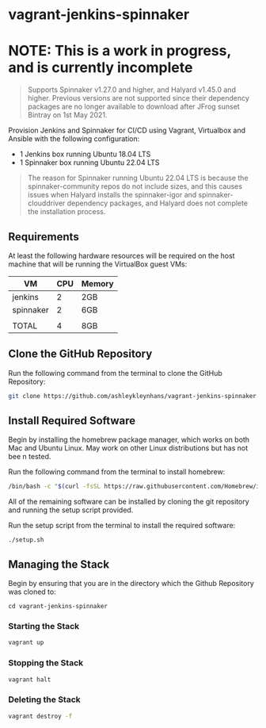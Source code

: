 # vagrant-jenkins-spinnaker

# NOTE: This is a work in progress, and is currently incomplete

> Supports Spinnaker v1.27.0 and higher, and Halyard v1.45.0 and higher.
Previous versions are not supported since their dependency packages are no longer
available to download after JFrog sunset Bintray on 1st May 2021.

Provision Jenkins and Spinnaker for CI/CD using Vagrant, Virtualbox and Ansible with the following configuration:

* 1 Jenkins box running Ubuntu 18.04 LTS
* 1 Spinnaker box running Ubuntu 22.04 LTS

> The reason for Spinnaker running Ubuntu 22.04 LTS is because the spinnaker-community repos
do not include sizes, and this causes issues when Halyard installs the spinnaker-igor
and spinnaker-clouddriver dependency packages, and Halyard does not complete the
installation process.

## Requirements

At least the following hardware resources will be required on the host machine that will be running the VirtualBox guest VMs:

| VM        | CPU | Memory |
|-----------|-----|--------|
| jenkins   |  2  | 2GB    |
| spinnaker |  2  | 6GB    |
|           |     |        |
| TOTAL     |  4  | 8GB    |

## Clone the GitHub Repository

Run the following command from the terminal to clone the GitHub Repository:

```bash
git clone https://github.com/ashleykleynhans/vagrant-jenkins-spinnaker.git
```

## Install Required Software

Begin by installing the homebrew package manager, which works on both Mac
 and Ubuntu Linux.  May work on other Linux distributions but has not bee
n tested.

Run the following command from the terminal to install homebrew:

```bash
/bin/bash -c "$(curl -fsSL https://raw.githubusercontent.com/Homebrew/install/HEAD/install.sh)"
```

All of the remaining software can be installed by cloning the git repository and  running the setup script provided.

Run the setup script from the terminal to install the required software:

```bassh
./setup.sh
```

## Managing the Stack

Begin by ensuring that you are in the directory which the Github Repository was cloned to:

```
cd vagrant-jenkins-spinnaker
```

### Starting the Stack

```bash
vagrant up
```

### Stopping the Stack

```bash
vagrant halt
```

### Deleting the Stack

```bash
vagrant destroy -f
```
